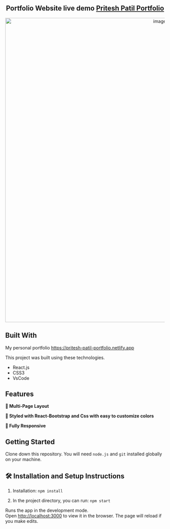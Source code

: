 

<h2 align="center">
  Portfolio Website live demo
  <a href="https://pritesh-patil-portfolio.netlify.app" target="_blank">Pritesh Patil Portfolio</a>
</h2>
<div align="center">
  <img width="960" alt="image" src="https://i.postimg.cc/8Pmft6Pb/Portfolio.png">
</div>

## Built With

My personal portfolio   <a href="https://pritesh-patil-portfolio.netlify.app" target="_blank">https://pritesh-patil-portfolio.netlify.app</a><br/>

This project was built using these technologies.

- React.js
- CSS3
- VsCode

## Features

**📖 Multi-Page Layout**

**🎨 Styled with React-Bootstrap and Css with easy to customize colors**

**📱 Fully Responsive**

## Getting Started

Clone down this repository. You will need `node.js` and `git` installed globally on your machine.

## 🛠 Installation and Setup Instructions

1. Installation: `npm install`

2. In the project directory, you can run: `npm start`

Runs the app in the development mode.\
Open [http://localhost:3000](http://localhost:3000) to view it in the browser.
The page will reload if you make edits.


